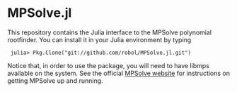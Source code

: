 # MPSolve.jl
This repository contains the Julia interface to the MPSolve
polynomial rootfinder. You can install it in your Julia environment
by typing 
```
 julia> Pkg.Clone("git://github.com/robol/MPSolve.jl.git")
```
Notice that, in order to use the package, you will need to have
libmps available on the system. See the official [MPSolve website](http://numpi.dm.unipi.it/mpsolve/)
for instructions on getting MPSolve up and running. 


